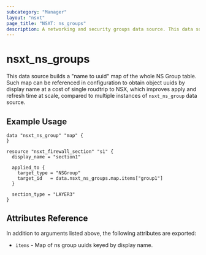 ```yaml
---
subcategory: "Manager"
layout: "nsxt"
page_title: "NSXT: ns_groups"
description: A networking and security groups data source. This data source builds "display name to id" map representation of the whole table.
---
```


# nsxt_ns_groups

This data source builds a "name to uuid" map of the whole NS Group table. Such map can be referenced in configuration to obtain object uuids by display name at a cost of single roudtrip to NSX, which improves apply and refresh
time at scale, compared to multiple instances of `nsxt_ns_group` data source.

## Example Usage

```hcl
data "nsxt_ns_group" "map" {
}

resource "nsxt_firewall_section" "s1" {
  display_name = "section1"

  applied_to {
    target_type = "NSGroup"
    target_id   = data.nsxt_ns_groups.map.items["group1"]
  }

  section_type = "LAYER3"
}

```

## Attributes Reference

In addition to arguments listed above, the following attributes are exported:

* `items` - Map of ns group uuids keyed by display name.
